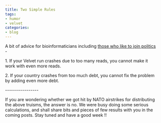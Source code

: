```yaml
---
title: Two Simple Rules
tags:
- humor
- velvet
categories:
- blog
---
```

A bit of advice for bioinformaticians including [those who like to join
politics](http://en.wikipedia.org/wiki/Pirate_Party_Germany) \-
<!--more-->

1\. If your Velvet run crashes due to too many reads, you cannot make it work
with even more reads.

2\. If your country crashes from too much debt, you cannot fix the problem by
adding even more debt.

\-----------------

If you are wondering whether we got hit by NATO airstrikes for distributing
the above truisms, the answer is no. We were busy doing some serious
calculations, and shall share bits and pieces of few results with you in the
coming posts. Stay tuned and have a good week !!

